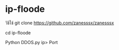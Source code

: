 # ip-floode
วิธีใช้
git clone https://github.com/zanesssx/zanesssx

cd ip-floode

Python DDOS.py ip> Port 

